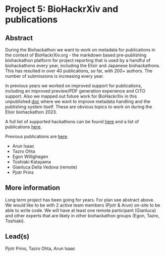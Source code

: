 # Project 5: BioHackrXiv and publications

## Abstract

During the Biohackathon we want to work on metadata for publications in the context of BioHackrXiv.org - the markdown based pre-publishing biohackathon platform for project reporting that is used by a handful of biohackathons every year, including the Elixir and Japanese biohackathons. This has resulted in over 40 publications, so far, with 200+ authors. The number of submissions is increasing every year.

In previous years we worked on improved support for publications, including an improved preview/PDF generation experience and CiTO support. Also we mapped out future work for BioHackrXiv in this unpublished [doc](https://github.com/biohackrxiv/bhxiv-metadata/blob/main/doc/elixir_biohackathon2022/paper.md) where we want to improve metadata handling and the publishing system itself. These are obvious topics to work on during the Elixir biohackathon 2023.

A full list of supported hackathons can be found [here](http://preview.biohackrxiv.org/) and a list of publications [here](https://biohackrxiv.org/discover).

Previous publications are [here](https://biohackrxiv.org/discover?q=biohackrxiv).

 * Arun Isaac
 * Tazro Ohta
 * Egon Willighagen
 * Toshiaki Katayama
 * Gianluca Della Vedova (remote)
 * Pjotr Prins

## More information

Long term project has been going for years. For plan see abstract above. We would like to be with 2 active team members (Pjotr & Arun) on-site to be able to write code. We will have at least one remote participant (Gianluca) and other experts that are likely in other biohackathon groups (Egon, Tazro, Toshiaki).

## Lead(s)

Pjotr Prins, Tazro Ohta, Arun Isaac


